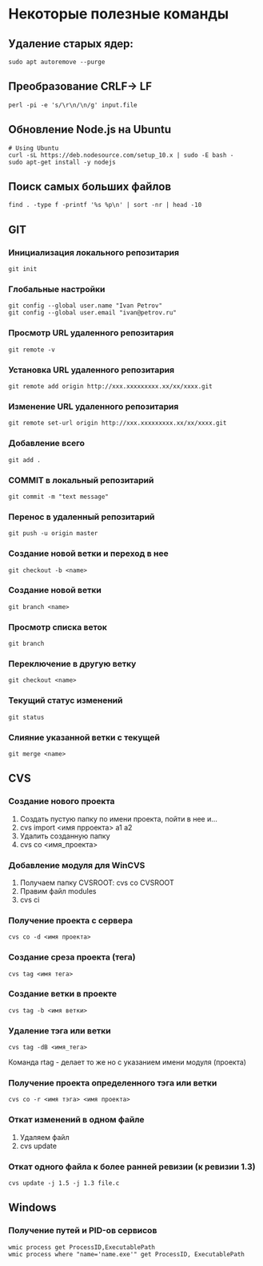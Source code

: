 # Некоторые полезные команды

## Удаление старых ядер:

```
sudo apt autoremove --purge
```

## Преобразование CRLF-> LF

```
perl -pi -e 's/\r\n/\n/g' input.file
```

## Обновление Node.js на Ubuntu

```
# Using Ubuntu
curl -sL https://deb.nodesource.com/setup_10.x | sudo -E bash -
sudo apt-get install -y nodejs
```

## Поиск самых больших файлов

```
find . -type f -printf '%s %p\n' | sort -nr | head -10
```

## GIT

### Инициализация локального репозитария

```
git init
```

### Глобальные настройки

```
git config --global user.name "Ivan Petrov"
git config --global user.email "ivan@petrov.ru"
```

### Просмотр URL удаленного репозитария

```
git remote -v
```

### Установка URL удаленного репозитария

```
git remote add origin http://xxx.xxxxxxxxx.xx/xx/xxxx.git
```

### Изменение URL удаленного репозитария

```
git remote set-url origin http://xxx.xxxxxxxxx.xx/xx/xxxx.git
```

### Добавление всего

```
git add .
```

### COMMIT в локальный репозитарий

```
git commit -m "text message"
```

### Перенос в удаленный репозитарий

```
git push -u origin master
```

### Создание новой ветки и переход в нее

```
git checkout -b <name>
```

### Создание новой ветки

```
git branch <name>
```

### Просмотр списка веток

```
git branch
```

### Переключение в другую ветку

```
git checkout <name>
```

### Текущий статус изменений

```
git status
```

### Слияние указанной ветки с текущей

```
git merge <name>
```

## CVS

### Создание нового проекта
1. Создать пустую папку по имени проекта, пойти в нее и...
2. cvs import <имя прроекта> a1 a2
3. Удалить созданную папку
4. cvs co <имя_проекта>

### Добавление модуля для WinCVS
1. Получаем папку CVSROOT: cvs co CVSROOT
2. Правим файл modules
3. cvs ci

### Получение проекта с сервера

```
cvs co -d <имя проекта>
```

### Создание среза проекта (тега)

```
cvs tag <имя тега>
```

### Создание ветки в проекте

```
cvs tag -b <имя ветки>
```

### Удаление тэга или ветки

```
cvs tag -dB <имя_тега>
```

Команда rtag - делает то же но с указанием имени модуля (проекта)

### Получение проекта определенного тэга или ветки

```
cvs co -r <имя тэга> <имя проекта>
```

### Откат изменений в одном файле
1. Удаляем файл
2. cvs update

### Откат одного файла к более ранней ревизии (к ревизии 1.3)

```
cvs update -j 1.5 -j 1.3 file.c
```

## Windows

### Получение путей и PID-ов сервисов

```
wmic process get ProcessID,ExecutablePath
wmic process where "name='name.exe'" get ProcessID, ExecutablePath
```


